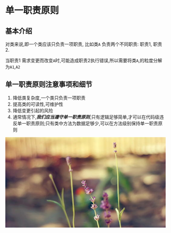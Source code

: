 # 单一职责原则




## 基本介绍
 
 对类来说,即一个类应该只负责一项职责, 比如类`A` 负责两个不同职责: 职责1, 职责2.
 
 当职责1 需求变更而改变`A`时,可能造成职责2执行错误,所以需要将类`A`,的粒度分解为`A1`,`A2`
 


## 单一职责原则注意事项和细节

1. 降低类复杂度,一个类只负责一项职责
2. 提高类的可读性,可维护性
3. 降低变更引起的风险
4. 通常情况下,___我们应当遵守单一职责原则___,只有逻辑足够简单,才可以在代码级违反单一职责原则;只有类中方法为数据足够少,可以在方法级别保持单一职责原则

![](./img/mm/meizi53.jpg)
